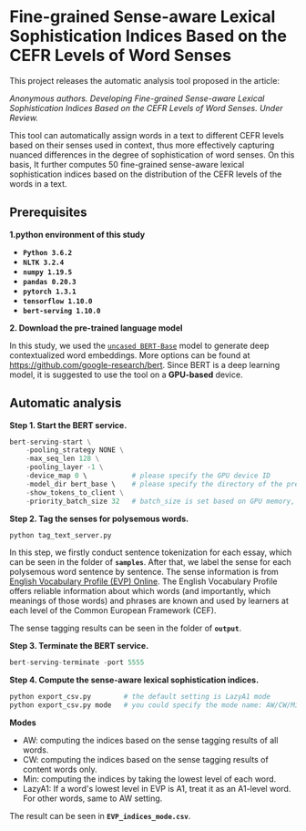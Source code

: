 # Fine-grained Sense-aware Lexical Sophistication Indices Based on the CEFR Levels of Word Senses

This project releases the automatic analysis tool proposed in the article:

<em>Anonymous authors. Developing Fine-grained Sense-aware Lexical Sophistication Indices Based on the CEFR Levels of Word Senses. Under Review.</em>

This tool can automatically assign words in a text to different CEFR levels based on their senses used in context, thus more effectively capturing nuanced differences in the degree of sophistication of word senses. On this basis, It further computes 50 fine-grained sense-aware lexical sophistication indices based on the distribution of the CEFR levels of the words in a text.

## Prerequisites
**1.python environment of this study**
*   **`Python 3.6.2`**
*   **`NLTK 3.2.4`**
*   **`numpy 1.19.5`**
*   **`pandas 0.20.3`**
*   **`pytorch 1.3.1`**
*   **`tensorflow 1.10.0`**
*   **`bert-serving 1.10.0`**

**2. Download the pre-trained language model**

In this study, we used the [`uncased BERT-Base`](https://storage.googleapis.com/bert_models/2018_10_18/uncased_L-12_H-768_A-12.zip) model to generate deep contextualized word embeddings. More options can be found at https://github.com/google-research/bert.
Since BERT is a deep learning model, it is suggested to use the tool on a **GPU-based** device.

## Automatic analysis 

**Step 1. Start the BERT service.**

```python
bert-serving-start \
    -pooling_strategy NONE \
    -max_seq_len 128 \
    -pooling_layer -1 \
    -device_map 0 \           # please specify the GPU device ID
    -model_dir bert_base \    # please specify the directory of the pre-trained BERT model
    -show_tokens_to_client \
    -priority_batch_size 32   # batch_size is set based on GPU memory, in this study the Nvidia 1080TI (11G memory) is used.
```

**Step 2. Tag the senses for polysemous words.**

```python
python tag_text_server.py
```
In this step, we firstly conduct sentence tokenization for each essay, which can be seen in the folder of **`samples`**. After that, we label the sense for each polysemous word sentence by sentence. The sense information is from [English Vocabulary Profile (EVP) Online](https://englishprofile.org/). The English Vocabulary Profile offers reliable information about which words (and importantly, which meanings of those words) and phrases are known and used by learners at each level of the Common European Framework (CEF).



The sense tagging results can be seen in the folder of **`output`**.

**Step 3. Terminate the BERT service.**

```python
bert-serving-terminate -port 5555
```

**Step 4. Compute the sense-aware lexical sophistication indices.**

```python
python export_csv.py        # the default setting is LazyA1 mode
python export_csv.py mode   # you could specify the mode name: AW/CW/Min/LazyA1
```

**Modes**
- AW: computing the indices based on the sense tagging results of all words.
- CW: computing the indices based on the sense tagging results of content words only.
- Min: computing the indices by taking the lowest level of each word.
- LazyA1: If a word's lowest level in EVP is A1, treat it as an A1-level word. For other words, same to AW setting. 

The result can be seen in **`EVP_indices_mode.csv`**.

